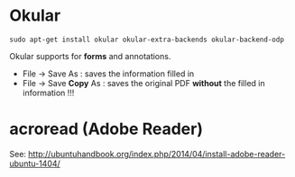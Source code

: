 

Okular
======

    sudo apt-get install okular okular-extra-backends okular-backend-odp


Okular supports for __forms__ and annotations.

- File -> Save As : saves the information filled in
- File -> Save __Copy__ As : saves the original PDF __without__ the filled in information !!!





acroread (Adobe Reader)
=======================



See: <http://ubuntuhandbook.org/index.php/2014/04/install-adobe-reader-ubuntu-1404/>
